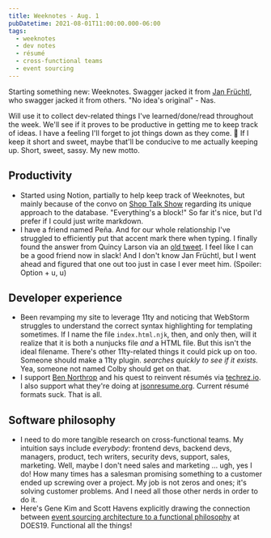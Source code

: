 ```yaml
---
title: Weeknotes - Aug. 1
pubDatetime: 2021-08-01T11:00:00.000-06:00
tags:
  - weeknotes
  - dev notes
  - résumé
  - cross-functional teams
  - event sourcing
---
```


Starting something new: Weeknotes. Swagger jacked it from [Jan Früchtl](https://web.archive.org/web/20210620065427/https://fruechtl.me/writing/weeknotes-1), who swagger jacked it from others. "No idea's original" - Nas.

Will use it to collect dev-related things I've learned/done/read throughout the week. We'll see if it proves to be productive in getting me to keep track of ideas. I have a feeling I'll forget to jot things down as they come. 🤷 If I keep it short and sweet, maybe that'll be conducive to me actually keeping up. Short, sweet, sassy. My new motto.

## Productivity

- Started using Notion, partially to help keep track of Weeknotes, but mainly because of the convo on [Shop Talk Show](https://shoptalkshow.com/472/#t=21:34) regarding its unique approach to the database. "Everything's a block!" So far it's nice, but I'd prefer if I could just write markdown.
- I have a friend named Peña. And for our whole relationship I've struggled to efficiently put that accent mark there when typing. I finally found the answer from Quincy Larson via an [old tweet](https://twitter.com/ossia/status/1325888422364516359). I feel like I can be a good friend now in slack! And I don't know Jan Früchtl, but I went ahead and figured that one out too just in case I ever meet him. (Spoiler: Option + u, u)

## Developer experience

- Been revamping my site to leverage 11ty and noticing that WebStorm struggles to understand the correct syntax highlighting for templating sometimes. If I name the file `index.html.njk`, then, and only then, will it realize that it is both a nunjucks file _and_ a HTML file. But this isn't the ideal filename. There's other 11ty-related things it could pick up on too. Someone should make a 11ty plugin. _searches quickly to see if it exists._ Yea, someone not named Colby should get on that.
- I support [Ben Northrop](http://www.bennorthrop.com/Essays/2021/techrez-a-better-resume-for-tech.php) and his quest to reinvent résumés via [techrez.io](https://techrez.io). I also support what they're doing at [jsonresume.org](https://jsonresume.org). Current résumé formats suck. That is all.

## Software philosophy

- I need to do more tangible research on cross-functional teams. My intuition says include _everybody_: frontend devs, backend devs, managers, product, tech writers, security devs, support, sales, marketing. Well, maybe I don't need sales and marketing ... ugh, yes I do! How many times has a salesman promising something to a customer ended up screwing over a project. My job is not zeros and ones; it's solving customer problems. And I need all those other nerds in order to do it.
- Here's Gene Kim and Scott Havens explicitly drawing the connection between [event sourcing architecture to a functional philosophy][does19] at DOES19. Functional all the things!

[does19]: https://youtu.be/FskIb9SariI
